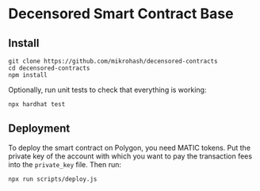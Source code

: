 # Decensored Smart Contract Base

## Install

```
git clone https://github.com/mikrohash/decensored-contracts
cd decensored-contracts
npm install
```

Optionally, run unit tests to check that everything is working:

```
npx hardhat test
```

## Deployment

To deploy the smart contract on Polygon, you need MATIC tokens.
Put the private key of the account with which you want to pay the transaction fees into the `private_key` file. Then run:

```
npx run scripts/deploy.js
```